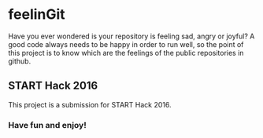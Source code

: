 # feelinGit

Have you ever wondered is your repository is feeling sad, angry or joyful? A good code always needs to be happy in order to run well, so the point of this project is to know which are the feelings of the public repositories in github.

## START Hack 2016

This project is a submission for START Hack 2016.

### Have fun and enjoy!
